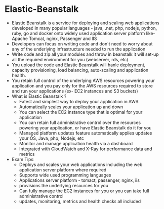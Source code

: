 # Elastic-Beanstalk

- Elastic Beanstalk is a service for deploying and scaling web applications developed in many popular languages - java, .net, php, nodejs, python, ruby, go and docker onto widely used application server platform like- Apache Tomcat, nginx, Passenger and IIS
- Developers can focus on writing code and don't need to worry about any of the underlying infrastructure needed to run the application
- Write code and zip all your modules and throw in beanstalk it will set-up all the required environment for you (webserver, rds, etc)
- You upload the code and Elastic Beanstalk will hanle deployment, capacity provisioning, load balancing, auto-scaling and application health.
- You retain full control of the underlying AWS resources powering your application and you pay only for the AWS resources required to store and run your applications (ex- EC2 instances and S3 buckets)
- What is Elastic Beanstalk ?
  - Fatest and simplest way to deploy your application in AWS
  - Automatically scales your application up and down
  - You can select the EC2 instance type that is optimal for your application
  - You can retain full administrative control over the resources powering your application, or have Elastic Beanstalk do it for you
  - Managed platform updates feature automatically applies updates your OS, Java, php, Nodejs, etc
  - Monitor and manage application health via a dashboard
  - Integrated with CloudWatch and X-Ray for performance data and metrics
- Exam Tips:
  - Deploys and scales your web applications including the web application server platform where required
  - Supports wide used programming languages
  - Applications server platform - tomact, passenger, nginx, iis
  - provisions the underlying resources for you
  - Can fully manage the EC2 instances for you or you can take full administrative control
  - updates, monitoring, metrics and health checks all included
